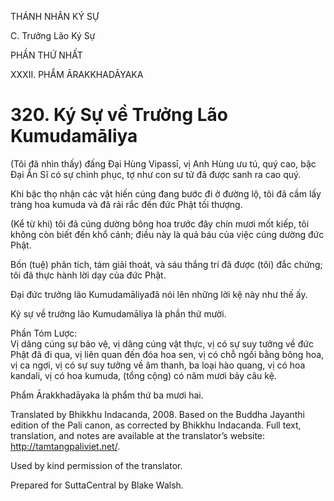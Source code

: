THÁNH NHÂN KÝ SỰ

C. Trưởng Lão Ký Sự

PHẦN THỨ NHẤT

XXXII. PHẨM ĀRAKKHADĀYAKA

# 320\. Ký Sự về Trưởng Lão Kumudamāliya

(Tôi đã nhìn thấy) đấng Đại Hùng Vipassī, vị Anh Hùng ưu tú, quý cao, bậc Đại Ẩn Sĩ có sự chinh phục, tợ như con sư tử đã được sanh ra cao quý.

Khi bậc thọ nhận các vật hiến cúng đang bước đi ở đường lộ, tôi đã cầm lấy tràng hoa kumuda và đã rải rắc đến đức Phật tối thượng.

(Kể từ khi) tôi đã cúng dường bông hoa trước đây chín mươi mốt kiếp, tôi không còn biết đến khổ cảnh; điều này là quả báu của việc cúng dường đức Phật.

Bốn (tuệ) phân tích, tám giải thoát, và sáu thắng trí đã được (tôi) đắc chứng; tôi đã thực hành lời dạy của đức Phật.

Đại đức trưởng lão Kumudamāliyađã nói lên những lời kệ này như thế ấy.

Ký sự về trưởng lão Kumudamāliya là phần thứ mười.

Phần Tóm Lược:  
Vị dâng cúng sự bảo vệ, vị dâng cúng vật thực, vị có sự suy tưởng về đức Phật đã đi qua, vị liên quan đến đóa hoa sen, vị có chỗ ngồi bằng bông hoa, vị ca ngợi, vị có sự suy tưởng về âm thanh, ba loại hào quang, vị có hoa kandali, vị có hoa kumuda, (tổng cộng) có năm mươi bảy câu kệ.

Phẩm Ārakkhadāyaka là phẩm thứ ba mươi hai.

Translated by Bhikkhu Indacanda, 2008. Based on the Buddha Jayanthi edition of the Pali canon, as corrected by Bhikkhu Indacanda. Full text, translation, and notes are available at the translator’s website: http://tamtangpaliviet.net/.

Used by kind permission of the translator.

Prepared for SuttaCentral by Blake Walsh.